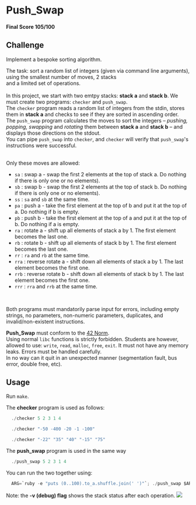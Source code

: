 # Push_Swap

#### Final Score 105/100

## Challenge

Implement a bespoke sorting algorithm. <br />

The task: sort a random list of integers (given via command line arguments), using the smallest number of moves, 2 stacks <br />
and a limited set of operations. <br />
<br />
In this project, we start with two emtpy stacks: **stack a** and **stack b**. We must create two programs: ```checker``` and ```push_swap```. <br />
The ```checker``` program reads a random list of integers from the stdin, stores them in **stack a** and checks to see
if they are sorted in ascending order. <br />
The ```push_swap``` program calculates the moves to sort the integers – *pushing, popping, swapping* and *rotating* 
them between **stack a** and **stack b** – and displays those directions on the stdout. <br />
You can pipe ```push_swap``` into ```checker```, and ```checker``` will verify that ```push_swap```'s instructions were successful. 
<br />
<br /> 

Only these moves are allowed:
- `sa` : swap a - swap the first 2 elements at the top of stack a. Do nothing if there is only one or no elements).
- `sb` : swap b - swap the first 2 elements at the top of stack b. Do nothing if there is only one or no elements).
- `ss` : `sa` and `sb` at the same time.
- `pa` : push a - take the first element at the top of b and put it at the top of a. Do
nothing if b is empty.
- `pb` : push b - take the first element at the top of a and put it at the top of b. Do
nothing if a is empty.
- `ra` : rotate a - shift up all elements of stack a by 1. The first element becomes
the last one.
- `rb` : rotate b - shift up all elements of stack b by 1. The first element becomes the last one.
- `rr` : `ra` and `rb` at the same time.
- `rra` : reverse rotate a - shift down all elements of stack a by 1. The last element becomes the first one.
- `rrb` : reverse rotate b - shift down all elements of stack b by 1. The last element becomes the first one.
- `rrr` : `rra` and `rrb` at the same time.
<br />

Both programs must mandatorily parse input for errors, including empty strings, no parameters, 
non-numeric parameters, duplicates, and invalid/non-existent instructions.

**Push_Swap** must conform to the [42 Norm](https://cdn.intra.42.fr/pdf/pdf/960/norme.en.pdf). <br />
Using normal ```libc``` functions is strictly forbidden. Students are however, allowed to use: ```write```, ```read```, ```malloc```, ```free```, ```exit```. 
It must not have any memory leaks. Errors must be handled carefully. <br />
In no way can it quit in an unexpected manner (segmentation fault, bus error, double free, etc).

## Usage
Run ```make```.

The **checker** program is used as follows:
```c
  ./checker 5 2 3 1 4
```
```c
  ./checker "-50 -400 -20 -1 -100"
```
```c
  ./checker "-22" "35" "40" "-15" "75"
```

The **push_swap** program is used in the same way
```c
  ./push_swap 5 2 3 1 4
```

You can run the two together using:
```c
  ARG=`ruby -e "puts (0..100).to_a.shuffle.join(' ')"`; ./push_swap $ARG | ./checker -v $ARG
```
Note: the **-v (debug) flag** shows the stack status after each operation. 
![](./Users/aschukin/Desktop/visualizer.gif)
